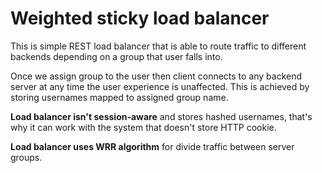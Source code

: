 # Weighted sticky load balancer

This is simple REST load balancer that is able to route traffic to different backends depending on a group that user falls into. 

Once we assign group to the user then client connects to any backend server at any time the user experience is unaffected. This is achieved by storing usernames mapped to assigned group name.

**Load balancer isn't session-aware** and stores hashed usernames, that's why it can work with the system that doesn't store HTTP cookie. 

**Load balancer uses WRR algorithm** for divide traffic between server groups.

